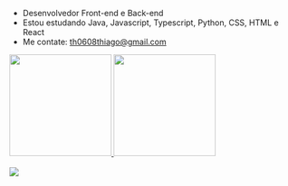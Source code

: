 - Desenvolvedor Front-end e Back-end
- Estou estudando Java, Javascript, Typescript, Python, CSS, HTML e React
- Me contate: th0608thiago@gmail.com


 <div>
  <a href="https://github.com/Thigas0608">
  <img height="180em" src="https://readme-tx.vercel.app/api?username=Thigas0608&show_icons=true&theme=dark&include_all_commits=true&count_private=true"/>
  <img height="180em" src="https://readme-tx.vercel.app/api/top-langs/?username=Thigas0608&layout=compact&langs_count=7&theme=dark"/>
</div>

<div id="Redes"> 
<!--  <a href="https://api.whatsapp.com/send?phone=5511951329372&text=Ola,%20vi%20seu%20numero%20em%20seu%20github."> -->
<!--     <img src="https://img.shields.io/badge/WhatsApp-25D366?style=for-the-badge&logo=whatsapp&logoColor=white" target="_blank"></a> -->
<div style="display: inline_block"><br>
<img src="https://skills.thijs.gg/icons?i=java,javascript,typescript,python,css,html,react,c">
